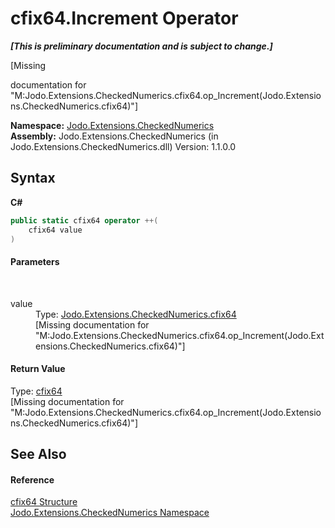 # cfix64.Increment Operator 
 _**\[This is preliminary documentation and is subject to change.\]**_

\[Missing <summary> documentation for "M:Jodo.Extensions.CheckedNumerics.cfix64.op_Increment(Jodo.Extensions.CheckedNumerics.cfix64)"\]

**Namespace:**&nbsp;<a href="N_Jodo_Extensions_CheckedNumerics">Jodo.Extensions.CheckedNumerics</a><br />**Assembly:**&nbsp;Jodo.Extensions.CheckedNumerics (in Jodo.Extensions.CheckedNumerics.dll) Version: 1.1.0.0

## Syntax

**C#**<br />
``` C#
public static cfix64 operator ++(
	cfix64 value
)
```


#### Parameters
&nbsp;<dl><dt>value</dt><dd>Type: <a href="T_Jodo_Extensions_CheckedNumerics_cfix64">Jodo.Extensions.CheckedNumerics.cfix64</a><br />\[Missing <param name="value"/> documentation for "M:Jodo.Extensions.CheckedNumerics.cfix64.op_Increment(Jodo.Extensions.CheckedNumerics.cfix64)"\]</dd></dl>

#### Return Value
Type: <a href="T_Jodo_Extensions_CheckedNumerics_cfix64">cfix64</a><br />\[Missing <returns> documentation for "M:Jodo.Extensions.CheckedNumerics.cfix64.op_Increment(Jodo.Extensions.CheckedNumerics.cfix64)"\]

## See Also


#### Reference
<a href="T_Jodo_Extensions_CheckedNumerics_cfix64">cfix64 Structure</a><br /><a href="N_Jodo_Extensions_CheckedNumerics">Jodo.Extensions.CheckedNumerics Namespace</a><br />